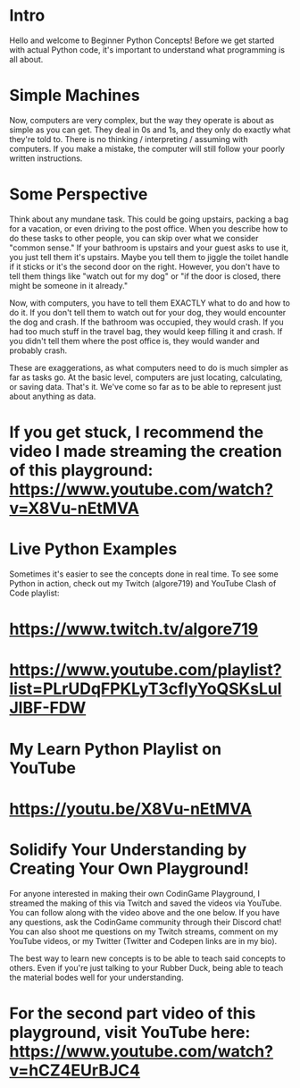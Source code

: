 # Intro

Hello and welcome to Beginner Python Concepts! Before we get started with actual Python code, it's important to understand what programming is all about.

# Simple Machines

Now, computers are very complex, but the way they operate is about as simple as you can get. They deal in 0s and 1s, and they only do exactly what they're told
to. There is no thinking / interpreting / assuming with computers. If you make a mistake, the computer will still follow your poorly written instructions. 

# Some Perspective

Think about any mundane task. This could be going upstairs, packing a bag for a vacation, or even driving to the post office. When you describe how to
do these tasks to other people, you can skip over what we consider "common sense." If your bathroom is upstairs and your guest asks to use it, you just tell them
it's upstairs. Maybe you tell them to jiggle the toilet handle if it sticks or it's the second door on the right. However, you don't have to tell them things
like "watch out for my dog" or "if the door is closed, there might be someone in it already." 

Now, with computers, you have to tell them EXACTLY what to do and how to do it. If you don't tell them to watch out for your dog, they would encounter the dog 
and crash. If the bathroom was occupied, they would crash. If you had too much stuff in the travel bag, they would keep filling it and crash. If you didn't 
tell them where the post office is, they would wander and probably crash. 

These are exaggerations, as what computers need to do is much simpler as far as tasks go. At the basic level, computers are just locating, calculating, or saving
data. That's it. We've come so far as to be able to represent just about anything as data.

# If you get stuck, I recommend the video I made streaming the creation of this playground: https://www.youtube.com/watch?v=X8Vu-nEtMVA

# Live Python Examples

Sometimes it's easier to see the concepts done in real time. To see some Python in action, check out my Twitch (algore719) and YouTube Clash of Code playlist: 
# https://www.twitch.tv/algore719
# https://www.youtube.com/playlist?list=PLrUDqFPKLyT3cflyYoQSKsLulJlBF-FDW

# My Learn Python Playlist on YouTube

# https://youtu.be/X8Vu-nEtMVA

# Solidify Your Understanding by Creating Your Own Playground!

For anyone interested in making their own CodinGame Playground, I streamed the making of this via Twitch and saved the videos via YouTube. You can follow 
along with the video above and the one below. If you have any questions, ask the CodinGame community through their Discord chat! You can also shoot me questions on my Twitch
streams, comment on my YouTube videos, or my Twitter (Twitter and Codepen links are in my bio). 

The best way to learn new concepts is to be able to teach said concepts to others. Even if you're just talking to your Rubber Duck, being able to teach the 
material bodes well for your understanding.  



# For the second part video of this playground, visit YouTube here: https://www.youtube.com/watch?v=hCZ4EUrBJC4
